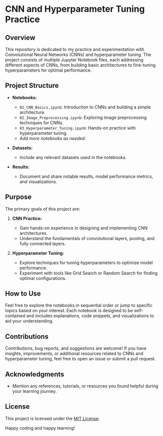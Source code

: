 # CNN and Hyperparameter Tuning Practice

## Overview

This repository is dedicated to my practice and experimentation with Convolutional Neural Networks (CNNs) and hyperparameter tuning. The project consists of multiple Jupyter Notebook files, each addressing different aspects of CNNs, from building basic architectures to fine-tuning hyperparameters for optimal performance.

## Project Structure

- **Notebooks:**
  - `01_CNN_Basics.ipynb`: Introduction to CNNs and building a simple architecture.
  - `02_Image_Preprocessing.ipynb`: Exploring image preprocessing techniques for CNNs.
  - `03_Hyperparameter_Tuning.ipynb`: Hands-on practice with hyperparameter tuning.
  - *Add more notebooks as needed.*

- **Datasets:**
  - Include any relevant datasets used in the notebooks.

- **Results:**
  - Document and share notable results, model performance metrics, and visualizations.

## Purpose

The primary goals of this project are:

1. **CNN Practice:**
   - Gain hands-on experience in designing and implementing CNN architectures.
   - Understand the fundamentals of convolutional layers, pooling, and fully connected layers.

2. **Hyperparameter Tuning:**
   - Explore techniques for tuning hyperparameters to optimize model performance.
   - Experiment with tools like Grid Search or Random Search for finding optimal configurations.

## How to Use

Feel free to explore the notebooks in sequential order or jump to specific topics based on your interest. Each notebook is designed to be self-contained and includes explanations, code snippets, and visualizations to aid your understanding.

## Contributions

Contributions, bug reports, and suggestions are welcome! If you have insights, improvements, or additional resources related to CNNs and hyperparameter tuning, feel free to open an issue or submit a pull request.

## Acknowledgments

- Mention any references, tutorials, or resources you found helpful during your learning journey.

## License

This project is licensed under the [MIT License](LICENSE).

Happy coding and happy learning!

